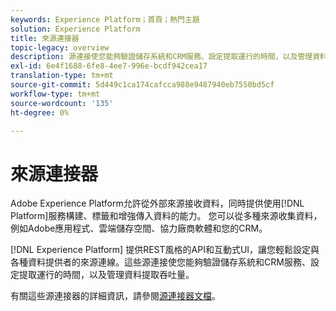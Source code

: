 ```yaml
---
keywords: Experience Platform；首頁；熱門主題
solution: Experience Platform
title: 來源連接器
topic-legacy: overview
description: 源連接使您能夠驗證儲存系統和CRM服務、設定提取運行的時間，以及管理資料提取吞吐量。
exl-id: 6e4f1688-6fe8-4ee7-996e-bcdf942cea17
translation-type: tm+mt
source-git-commit: 5d449c1ca174cafcca988e9487940eb7550bd5cf
workflow-type: tm+mt
source-wordcount: '135'
ht-degree: 0%

---
```


# 來源連接器

Adobe Experience Platform允許從外部來源接收資料，同時提供使用[!DNL Platform]服務構建、標籤和增強傳入資料的能力。 您可以從多種來源收集資料，例如Adobe應用程式、雲端儲存空間、協力廠商軟體和您的CRM。

[!DNL Experience Platform] 提供REST風格的API和互動式UI，讓您輕鬆設定與各種資料提供者的來源連線。這些源連接使您能夠驗證儲存系統和CRM服務、設定提取運行的時間，以及管理資料提取吞吐量。

有關這些源連接器的詳細資訊，請參閱[源連接器文檔](../sources/home.md)。
